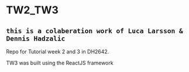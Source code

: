 # TW2_TW3
## `this is a colaberation work of Luca Larsson & Dennis Hadzalic ` 
Repo for Tutorial week 2 and 3 in DH2642.

TW3 was built using the ReactJS framework
